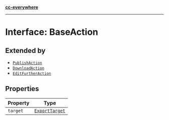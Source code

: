 [**cc-everywhere**](../../../../../index.md)

***

# Interface: BaseAction

## Extended by

- [`PublishAction`](../../export-config-types/interfaces/publish-action.md)
- [`DownloadAction`](../../export-config-types/interfaces/download-action.md)
- [`EditFurtherAction`](../../export-config-types/interfaces/edit-further-action.md)

## Properties

| Property | Type |
| ------ | ------ |
| <a id="target"></a> `target` | [`ExportTarget`](../../export-config-types/type-aliases/export-target.md) |
